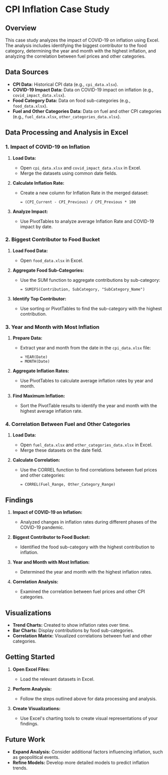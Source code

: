 # CPI Inflation Case Study

## Overview

This case study analyzes the impact of COVID-19 on inflation using Excel. The analysis includes identifying the biggest contributor to the food category, determining the year and month with the highest inflation, and analyzing the correlation between fuel prices and other categories.

## Data Sources

- **CPI Data:** Historical CPI data (e.g., `cpi_data.xlsx`).
- **COVID-19 Impact Data:** Data on COVID-19 impact on inflation (e.g., `covid_impact_data.xlsx`).
- **Food Category Data:** Data on food sub-categories (e.g., `food_data.xlsx`).
- **Fuel and Other Categories Data:** Data on fuel and other CPI categories (e.g., `fuel_data.xlsx`, `other_categories_data.xlsx`).

## Data Processing and Analysis in Excel

### 1. Impact of COVID-19 on Inflation

1. **Load Data:**
   - Open `cpi_data.xlsx` and `covid_impact_data.xlsx` in Excel.
   - Merge the datasets using common date fields.

2. **Calculate Inflation Rate:**
   - Create a new column for Inflation Rate in the merged dataset:
     ```excel
     = (CPI_Current - CPI_Previous) / CPI_Previous * 100
     ```

3. **Analyze Impact:**
   - Use PivotTables to analyze average Inflation Rate and COVID-19 impact by date.

### 2. Biggest Contributor to Food Bucket

1. **Load Food Data:**
   - Open `food_data.xlsx` in Excel.

2. **Aggregate Food Sub-Categories:**
   - Use the SUM function to aggregate contributions by sub-category:
     ```excel
     = SUMIFS(Contribution, SubCategory, "SubCategory_Name")
     ```

3. **Identify Top Contributor:**
   - Use sorting or PivotTables to find the sub-category with the highest contribution.

### 3. Year and Month with Most Inflation

1. **Prepare Data:**
   - Extract year and month from the date in the `cpi_data.xlsx` file:
     ```excel
     = YEAR(Date)
     = MONTH(Date)
     ```

2. **Aggregate Inflation Rates:**
   - Use PivotTables to calculate average inflation rates by year and month.

3. **Find Maximum Inflation:**
   - Sort the PivotTable results to identify the year and month with the highest average inflation rate.

### 4. Correlation Between Fuel and Other Categories

1. **Load Data:**
   - Open `fuel_data.xlsx` and `other_categories_data.xlsx` in Excel.
   - Merge these datasets on the date field.

2. **Calculate Correlation:**
   - Use the CORREL function to find correlations between fuel prices and other categories:
     ```excel
     = CORREL(Fuel_Range, Other_Category_Range)
     ```

## Findings

1. **Impact of COVID-19 on Inflation:**
   - Analyzed changes in inflation rates during different phases of the COVID-19 pandemic.

2. **Biggest Contributor to Food Bucket:**
   - Identified the food sub-category with the highest contribution to inflation.

3. **Year and Month with Most Inflation:**
   - Determined the year and month with the highest inflation rates.

4. **Correlation Analysis:**
   - Examined the correlation between fuel prices and other CPI categories.

## Visualizations

- **Trend Charts:** Created to show inflation rates over time.
- **Bar Charts:** Display contributions by food sub-categories.
- **Correlation Matrix:** Visualized correlations between fuel and other categories.

## Getting Started

1. **Open Excel Files:**
   - Load the relevant datasets in Excel.

2. **Perform Analysis:**
   - Follow the steps outlined above for data processing and analysis.

3. **Create Visualizations:**
   - Use Excel's charting tools to create visual representations of your findings.

## Future Work

- **Expand Analysis:** Consider additional factors influencing inflation, such as geopolitical events.
- **Refine Models:** Develop more detailed models to predict inflation trends.




